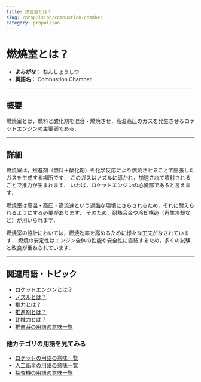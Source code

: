 ```yaml
---
title: 燃焼室とは？
slug: /propulsion/combustion-chamber
category: propulsion
---
```


# 燃焼室とは？

- **よみがな：** ねんしょうしつ  
- **英語名：** Combustion Chamber  

---

## 概要

燃焼室とは，燃料と酸化剤を混合・燃焼させ，高温高圧のガスを発生させるロケットエンジンの主要部である．

---

## 詳細

燃焼室は，推進剤（燃料＋酸化剤）を化学反応により燃焼させることで膨張したガスを生成する場所です．
このガスはノズルに導かれ，加速されて噴射されることで推力が生まれます．
いわば，ロケットエンジンの心臓部であると言えます．

燃焼室は高温・高圧・高流速という過酷な環境にさらされるため，それに耐えられるようにする必要があります．
そのため，耐熱合金や冷却構造（再生冷却など）が用いられます．

燃焼室の設計においては，燃焼効率を高めるために様々な工夫がなされています．
燃焼の安定性はエンジン全体の性能や安全性に直結するため，多くの試験と改良が重ねられています．

---

## 関連用語・トピック

- [ロケットエンジンとは？](/docs/propulsion/rocket-engine)
- [ノズルとは？](/docs/propulsion/nozzle)
- [推力とは？](/docs/propulsion/thrust)
- [推進剤とは？](/docs/propulsion/propellant)
- [比推力とは？](/docs/propulsion/specific-impulse)
- [推進系の用語の意味一覧](/docs/category/propulsion)

### 他カテゴリの用語を見てみる
- [ロケットの用語の意味一覧](/docs/category/rocket)
- [人工衛星の用語の意味一覧](/docs/category/satellite)
- [探査機の用語の意味一覧](/docs/category/explorer)

